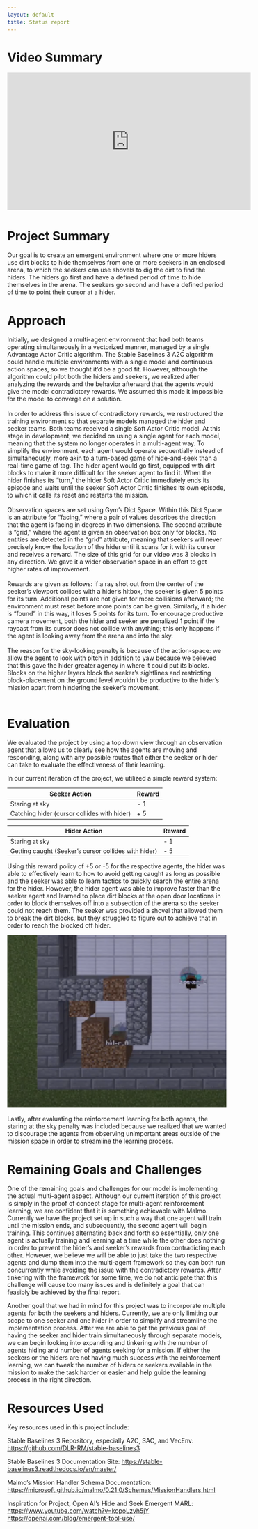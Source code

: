 ```yaml
---
layout: default
title: Status report
---
```



# Video Summary
<p align="center">
  <iframe width="560" height="315" src="https://www.youtube.com/watch?v=ytsXH7dT1Ls" frameborder="0" allow="accelerometer; clipboard-write; encrypted-media; gyroscope; picture-in-picture" allowfullscreen></iframe>
</p>

# Project Summary
Our goal is to create an emergent environment where one or more hiders use dirt blocks to hide themselves from one or more seekers in an enclosed arena, to which the seekers can use shovels to dig the dirt to find the hiders. The hiders go first and have a defined period of time to hide themselves in the arena. The seekers go second and have a defined period of time to point their cursor at a hider. 

# Approach
Initially, we designed a multi-agent environment that had both teams operating simultaneously in a vectorized manner, managed by a single Advantage Actor Critic algorithm. The Stable Baselines 3 A2C algorithm could handle multiple environments with a single model and continuous action spaces, so we thought it’d be a good fit. However, although the algorithm could pilot both the hiders and seekers, we realized after analyzing the rewards and the behavior afterward that the agents would give the model contradictory rewards. We assumed this made it impossible for the model to converge on a solution. <br/><br/>
In order to address this issue of contradictory rewards, we restructured the training environment so that separate models managed the hider and seeker teams. Both teams received a single Soft Actor Critic model. At this stage in development, we decided on using a single agent for each model, meaning that the system no longer operates in a multi-agent way. To simplify the environment, each agent would operate sequentially instead of simultaneously, more akin to a turn-based game of hide-and-seek than a real-time game of tag. The hider agent would go first, equipped with dirt blocks to make it more difficult for the seeker agent to find it. When the hider finishes its “turn,” the hider Soft Actor Critic immediately ends its episode and waits until the seeker Soft Actor Critic finishes its own episode, to which it calls its reset and restarts the mission. <br/><br/>
Observation spaces are set using Gym’s Dict Space. Within this Dict Space is an attribute for “facing,” where a pair of values describes the direction that the agent is facing in degrees in two dimensions. The second attribute is “grid,” where the agent is given an observation box only for blocks. No entities are detected in the “grid” attribute, meaning that seekers will never precisely know the location of the hider until it scans for it with its cursor and receives a reward. The size of this grid for our video was 3 blocks in any direction. We gave it a wider observation space in an effort to get higher rates of improvement.<br/><br/>
Rewards are given as follows: if a ray shot out from the center of the seeker’s viewport collides with a hider’s hitbox, the seeker is given 5 points for its turn. Additional points are not given for more collisions afterward; the environment must reset before more points can be given. Similarly, if a hider is “found” in this way, it loses 5 points for its turn. To encourage productive camera movement, both the hider and seeker are penalized 1 point if the raycast from its cursor does not collide with anything; this only happens if the agent is looking away from the arena and into the sky.<br/><br/>
The reason for the sky-looking penalty is because of the action-space: we allow the agent to look with pitch in addition to yaw because we believed that this gave the hider greater agency in where it could put its blocks. Blocks on the higher layers block the seeker’s sightlines and restricting block-placement on the ground level wouldn’t be productive to the hider’s mission apart from hindering the seeker’s movement.<br/><br/>


# Evaluation
We evaluated the project by using a top down view through an observation agent that allows us to clearly see how the agents are moving and responding, along with any possible routes that either the seeker or hider can take to evaluate the effectiveness of their learning.

In our current iteration of the project, we utilized a simple reward system:


| Seeker Action  | Reward |
| ------------- | ------------- |
| Staring at sky  | - 1  |
| Catching hider (cursor collides with hider)  | + 5  |


| Hider Action  | Reward |
| ------------- | ------------- |
| Staring at sky  | - 1  |
| Getting caught (Seeker’s cursor collides with hider)  | - 5  |


Using this reward policy of +5 or -5 for the respective agents, the hider was able to effectively learn to how to avoid getting caught as long as possible and the seeker was able to learn tactics to quickly search the entire arena for the hider. However, the hider agent was able to improve faster than the seeker agent and learned to place dirt blocks at the open door locations in order to block themselves off into a subsection of the arena so the seeker could not reach them. The seeker was provided a shovel that allowed them to break the dirt blocks, but they struggled to figure out to achieve that in order to reach the blocked off hider. 

<p align="center">
  <img src="./res/hider_blocked_off.png">
</p>

Lastly, after evaluating the reinforcement learning for both agents, the staring at the sky penalty was included because we realized that we wanted to discourage the agents from observing unimportant areas outside of the mission space in order to streamline the learning process.




# Remaining Goals and Challenges

One of the remaining goals and challenges for our model is implementing the actual multi-agent aspect. Although our current iteration of this project is simply in the proof of concept stage for multi-agent reinforcement learning, we are confident that it is something achievable with Malmo. Currently we have the project set up in such a way that one agent will train until the mission ends, and subsequently, the second agent will begin training. This continues alternating back and forth so essentially, only one agent is actually training and learning at a time while the other does nothing in order to prevent the hider’s and seeker’s rewards from contradicting each other. However, we believe we will be able to just take the two respective agents and dump them into the multi-agent framework so they can both run concurrently while avoiding the issue with the contradictory rewards. After tinkering with the framework for some time, we do not anticipate that this challenge will cause too many issues and is definitely a goal that can feasibly be achieved by the final report. 

Another goal that we had in mind for this project was to incorporate multiple agents for both the seekers and hiders. Currently, we are only limiting our scope to one seeker and one hider in order to simplify and streamline the implementation process. After we are able to get the previous goal of having the seeker and hider train simultaneously through separate models, we can begin looking into expanding and tinkering with the number of agents hiding and number of agents seeking for a mission. If either the seekers or the hiders are not having much success with the reinforcement learning, we can tweak the number of hiders or seekers available in the mission to make the task harder or easier and help guide the learning process in the right direction. 



# Resources Used
Key resources used in this project include:

Stable Baselines 3 Repository, especially A2C, SAC, and VecEnv:
https://github.com/DLR-RM/stable-baselines3

Stable Baselines 3 Documentation Site:
https://stable-baselines3.readthedocs.io/en/master/

Malmo’s Mission Handler Schema Documentation: 
https://microsoft.github.io/malmo/0.21.0/Schemas/MissionHandlers.html

Inspiration for Project, Open AI’s Hide and Seek Emergent MARL:
https://www.youtube.com/watch?v=kopoLzvh5jY
https://openai.com/blog/emergent-tool-use/

